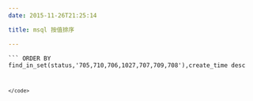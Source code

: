 ```yaml
---
date: 2015-11-26T21:25:14

title: msql 按值排序

---
```


<code>```
ORDER BY find_in_set(status,'705,710,706,1027,707,709,708'),create_time desc
```
</code>
